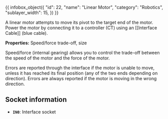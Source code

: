 {{ infobox_object({
	"id": 22,
	"name": "Linear Motor",
	"category": "Robotics",
	"sublayer_width": 15,
}) }}

A linear motor attempts to move its pivot to the target end of the motor. Power the motor by connecting it to a controller (CT) using an [[Interface Cable]] (blue cable).

**Properties:** Speed/force trade-off, size

Speed/force (internal gearing) allows you to control the trade-off between the speed of the motor and the force of the motor.

Errors are reported through the interface if the motor is unable to move, unless it has reached its final position (any of the two ends depending on direction). Errors are always reported if the motor is moving in the wrong direction.

## Socket information
- **`IN0`**: Interface socket